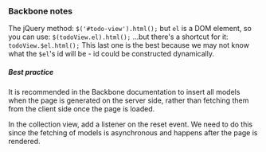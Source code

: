 ### Backbone notes

The jQuery method:
`$('#todo-view').html();`
but `el` is a DOM element, so you can use:
`$(todoView.el).html();`
...but there's a shortcut for it:
`todoView.$el.html();`
This last one is the best because we may not know what the `$el`'s id will be - id could be constructed dynamically.


##### Best practice
It is recommended in the Backbone documentation to insert all models when the page is generated on the server side, rather than fetching them from the client side once the page is loaded.

In the collection view, add a listener on the reset event. We need to do this since the fetching of models is asynchronous and happens after the page is rendered.
